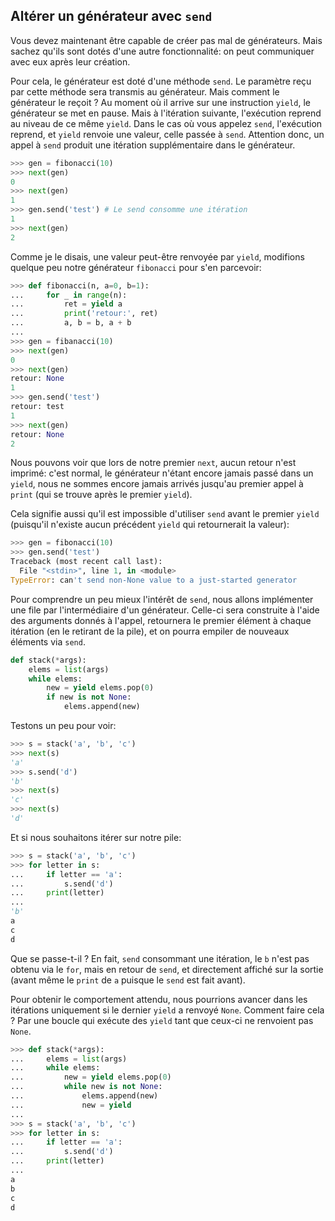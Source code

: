 ## Altérer un générateur avec `send`

Vous devez maintenant être capable de créer pas mal de générateurs. Mais sachez qu'ils sont dotés d'une autre fonctionnalité: on peut communiquer avec eux après leur création.

Pour cela, le générateur est doté d'une méthode `send`. Le paramètre reçu par cette méthode sera transmis au générateur.
Mais comment le générateur le reçoit ? Au moment où il arrive sur une instruction `yield`, le générateur se met en pause. Mais à l'itération suivante, l'exécution reprend au niveau de ce même `yield`.
Dans le cas où vous appelez `send`, l'exécution reprend, et `yield` renvoie une valeur, celle passée à `send`. Attention donc, un appel à `send` produit une itération supplémentaire dans le générateur.

```python
>>> gen = fibonacci(10)
>>> next(gen)
0
>>> next(gen)
1
>>> gen.send('test') # Le send consomme une itération
1
>>> next(gen)
2
```

Comme je le disais, une valeur peut-être renvoyée par `yield`, modifions quelque peu notre générateur `fibonacci` pour s'en parcevoir:

```python
>>> def fibonacci(n, a=0, b=1):
...     for _ in range(n):
...         ret = yield a
...         print('retour:', ret)
...         a, b = b, a + b
...
>>> gen = fibanacci(10)
>>> next(gen)
0
>>> next(gen)
retour: None
1
>>> gen.send('test')
retour: test
1
>>> next(gen)
retour: None
2
```

Nous pouvons voir que lors de notre premier `next`, aucun retour n'est imprimé: c'est normal, le générateur n'étant encore jamais passé dans un `yield`, nous ne sommes encore jamais arrivés jusqu'au premier appel à `print` (qui se trouve après le premier `yield`).

Cela signifie aussi qu'il est impossible d'utiliser `send` avant le premier `yield` (puisqu'il n'existe aucun précédent `yield` qui retournerait la valeur):

```python
>>> gen = fibonacci(10)
>>> gen.send('test')
Traceback (most recent call last):
  File "<stdin>", line 1, in <module>
TypeError: can't send non-None value to a just-started generator
```

Pour comprendre un peu mieux l'intérêt de `send`, nous allons implémenter une file par l'intermédiaire d'un générateur. Celle-ci sera construite à l'aide des arguments donnés  à l'appel, retournera le premier élément à chaque itération (en le retirant de la pile), et on pourra empiler de nouveaux éléments via `send`.

```python
def stack(*args):
    elems = list(args)
    while elems:
        new = yield elems.pop(0)
        if new is not None:
            elems.append(new)
```

Testons un peu pour voir:

```python
>>> s = stack('a', 'b', 'c')
>>> next(s)
'a'
>>> s.send('d')
'b'
>>> next(s)
'c'
>>> next(s)
'd'
```

Et si nous souhaitons itérer sur notre pile:

```python
>>> s = stack('a', 'b', 'c')
>>> for letter in s:
...     if letter == 'a':
...         s.send('d')
...     print(letter)
...
'b'
a
c
d
```

Que se passe-t-il ? En fait, `send` consommant une itération, le `b` n'est pas obtenu via le `for`, mais en retour de `send`, et directement affiché sur la sortie (avant même le `print` de `a` puisque le `send` est fait avant).

Pour obtenir le comportement attendu, nous pourrions avancer dans les itérations uniquement si le dernier `yield` a renvoyé `None`. Comment faire cela ? Par une boucle qui exécute des `yield` tant que ceux-ci ne renvoient pas `None`.

```python
>>> def stack(*args):
...     elems = list(args)
...     while elems:
...         new = yield elems.pop(0)
...         while new is not None:
...             elems.append(new)
...             new = yield
...
>>> s = stack('a', 'b', 'c')
>>> for letter in s:
...     if letter == 'a':
...         s.send('d')
...     print(letter)
...
a
b
c
d
```
